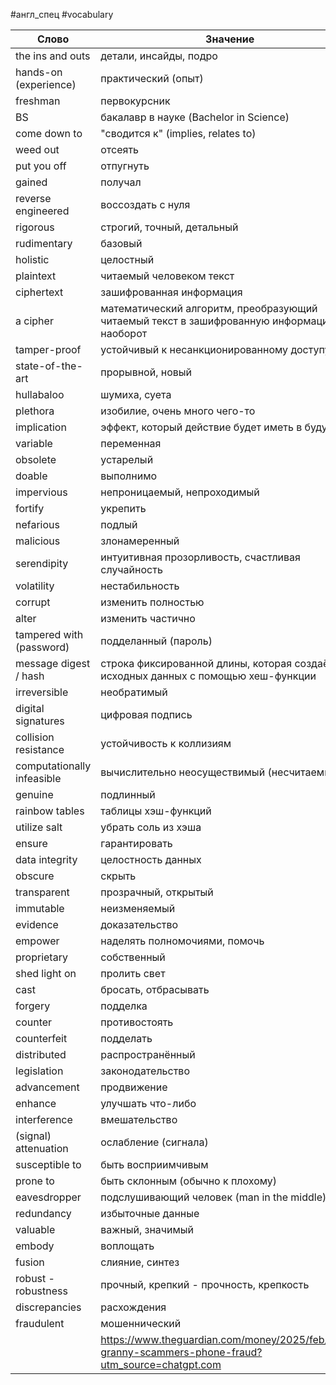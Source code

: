 #англ_спец #vocabulary 

| Слово                      | Значение                                                                                            |
| -------------------------- | --------------------------------------------------------------------------------------------------- |
| the ins and outs           | детали, инсайды, подро                                                                              |
| hands-on (experience)      | практический (опыт)                                                                                 |
| freshman                   | первокурсник                                                                                        |
| BS                         | бакалавр в науке (Bachelor in Science)                                                              |
| come down to               | "сводится к" (implies, relates to)                                                                  |
| weed out                   | отсеять                                                                                             |
| put you off                | отпугнуть                                                                                           |
| gained                     | получал                                                                                             |
| reverse engineered         | воссоздать с нуля                                                                                   |
| rigorous                   | строгий, точный, детальный                                                                          |
| rudimentary                | базовый                                                                                             |
| holistic                   | целостный                                                                                           |
| plaintext                  | читаемый человеком текст                                                                            |
| ciphertext                 | зашифрованная информация                                                                            |
| a cipher                   | математический алгоритм, преобразующий читаемый текст в зашифрованную информацию и наоборот         |
| tamper-proof               | устойчивый к несанкционированному доступу                                                           |
| state-of-the-art           | прорывной, новый                                                                                    |
| hullabaloo                 | шумиха, суета                                                                                       |
| plethora                   | изобилие, очень много чего-то                                                                       |
| implication                | эффект, который действие будет иметь в будущем                                                      |
| variable                   | переменная                                                                                          |
| obsolete                   | устарелый                                                                                           |
| doable                     | выполнимо                                                                                           |
| impervious                 | непроницаемый, непроходимый                                                                         |
| fortify                    | укрепить                                                                                            |
| nefarious                  | подлый                                                                                              |
| malicious                  | злонамеренный                                                                                       |
| serendipity                | интуитивная прозорливость, счастливая случайность                                                   |
| volatility                 | нестабильность                                                                                      |
| corrupt                    | изменить полностью                                                                                  |
| alter                      | изменить частично                                                                                   |
| tampered with (password)   | подделанный (пароль)                                                                                |
| message digest / hash      | строка фиксированной длины, которая создаётся из исходных данных с помощью хеш-функции              |
| irreversible               | необратимый                                                                                         |
| digital signatures         | цифровая подпись                                                                                    |
| collision resistance       | устойчивость к коллизиям                                                                            |
| computationally infeasible | вычислительно неосуществимый (несчитаемый)                                                          |
| genuine                    | подлинный                                                                                           |
| rainbow tables             | таблицы хэш-функций                                                                                 |
| utilize salt               | убрать соль из хэша                                                                                 |
| ensure                     | гарантировать                                                                                       |
| data integrity             | целостность данных                                                                                  |
| obscure                    | скрыть                                                                                              |
| transparent                | прозрачный, открытый                                                                                |
| immutable                  | неизменяемый                                                                                        |
| evidence                   | доказательство                                                                                      |
| empower                    | наделять полномочиями, помочь                                                                       |
| proprietary                | собственный                                                                                         |
| shed light on              | пролить свет                                                                                        |
| cast                       | бросать, отбрасывать                                                                                |
| forgery                    | подделка                                                                                            |
| counter                    | противостоять                                                                                       |
| counterfeit                | подделать                                                                                           |
| distributed                | распространённый                                                                                    |
| legislation                | законодательство                                                                                    |
| advancement                | продвижение                                                                                         |
| enhance                    | улучшать что-либо                                                                                   |
| interference               | вмешательство                                                                                       |
| (signal) attenuation       | ослабление (сигнала)                                                                                |
| susceptible to             | быть восприимчивым                                                                                  |
| prone to                   | быть склонным (обычно к плохому)                                                                    |
| eavesdropper               | подслушивающий человек (man in the middle)                                                          |
| redundancy                 | избыточные данные                                                                                   |
| valuable                   | важный, значимый                                                                                    |
| embody                     | воплощать                                                                                           |
| fusion                     | слияние, синтез                                                                                     |
| robust - robustness        | прочный, крепкий - прочность, крепкость                                                             |
| discrepancies              | расхождения                                                                                         |
| fraudulent                 | мошеннический                                                                                       |
|                            | https://www.theguardian.com/money/2025/feb/04/ai-granny-scammers-phone-fraud?utm_source=chatgpt.com |

